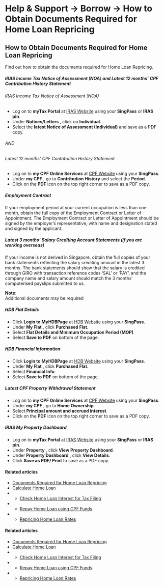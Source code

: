 # Help & Support -> Borrow -> How to Obtain Documents Required for Home Loan Repricing

## How to Obtain Documents Required for Home Loan Repricing

Find out how to obtain the documents required for Home Loan Repricing.

#####  IRAS Income Tax Notice of Assessment (NOA) and Latest 12 months’ CPF Contribution History Statement

###### _IRAS Income Tax Notice of Assessment (NOA)_

  * Log on to **myTax Portal** at [IRAS Website](https://www.dbs.com.sg/personal/common-disclaimer.page?url=https://www.iras.gov.sg/irashome/default.aspx&3rdparty=%27IRAS%27) using your **SingPass** or **IRAS pin**.
  * Under **Notices/Letters** , click on **Individual.**
  * Select the **latest Notice of Assessment (Individual)** and save as a PDF copy.



###### AND

###### _Latest 12 months’ CPF Contribution History Statement_

  * Log on to **my CPF Online Services** at [CPF Website](https://www.dbs.com.sg/personal/common-disclaimer.page?url=https://www.cpf.gov.sg/Members&3rdparty=%27CPF%27) using your **SingPass**.
  * Under **my CPF** , go to **Contribution History** and select the **Period**.
  * Click on the **PDF** icon on the top right corner to save as a PDF copy.



#####  Employment Contract

If your employment period at your current occupation is less than one month, obtain the full copy of the Employment Contract or Letter of Appointment. The Employment Contract or Letter of Appointment should be signed by the employer’s representative, with name and designation stated and signed by the applicant. 

#####  Latest 3 months’ Salary Crediting Account Statements _(if you are working overseas)_

If your income is not derived in Singapore, obtain the full copies of your bank statements reflecting the salary crediting amount in the latest 3 months. The bank statements should show that the salary is credited through GIRO with transaction reference codes ‘SAL’ or ‘PAY’, and the company name and salary amount should match the 3 months’ computerised payslips submitted to us.   
  
**Note:**  
Additional documents may be required  
  


#####  HDB Flat Details

  * Click **Login to MyHDBPage** at [HDB Website](https://www.dbs.com.sg/personal/common-disclaimer.page?url=https://www.hdb.gov.sg/cs/infoweb/homepage&3rdparty=%27HDB%27) using your **SingPass**.
  * Under **My Flat** , click **Purchased Flat**.
  * Select **Flat Details and Minimum Occupation Period (MOP)**.
  * Select **Save to PDF** on bottom of the page.



#####  HDB Financial Information

  * Click **Login to MyHDBPage** at [HDB Website](https://www.dbs.com.sg/personal/common-disclaimer.page?url=https://www.hdb.gov.sg/cs/infoweb/homepage&3rdparty=%27HDB%27) using your **SingPass**.
  * Under **My Flat** , click **Purchased Flat**.
  * Select **Financial Info**.
  * Select **Save to PDF** on bottom of the page.



#####  Latest CPF Property Withdrawal Statement

  * Log on to **my CPF Online Services** at [CPF Website](https://www.dbs.com.sg/personal/common-disclaimer.page?url=https://www.cpf.gov.sg/Members&3rdparty=%27CPF%27) using your **SingPass**.
  * Under **my CPF** , go to **Home Ownership**.
  * Select **Principal amount and accrued interest**.
  * Click on the **PDF** icon on the top right corner to save as a PDF copy.



#####  IRAS My Property Dashboard

  * Log on to **myTax Portal** at [IRAS Website](https://www.dbs.com.sg/personal/common-disclaimer.page?url=https://www.iras.gov.sg/irashome/default.aspx&3rdparty=%27IRAS%27) using your **SingPass** or **IRAS pin**.
  * Under **Property** , click **View Property Dashboard**.
  * Under **Property Dashboard** , click **View Details**.
  * Click **Save as PDF/ Print** to save as a PDF copy.



#### Related articles

  * [Documents Required for Home Loan Repricing](https://www.dbs.com.sg/personal/support/loans-homeloan-repricing-documents-required.html)
  * [Calculate Home Loan](https://www.dbs.com.sg/personal/landing/loans/homeloans/calculate-loans.html)
  *   * [Check Home Loan Interest for Tax Filing](https://www.dbs.com.sg/personal/support/loans-homeloan-check-total-interest.html)
  *   * [Repay Home Loan using CPF Funds](https://www.dbs.com.sg/personal/support/loans-homeloan-repay-using-cpf-funds.html)
  *   * [Repricing Home Loan Rates](https://www.dbs.com.sg/personal/repricing/interest-rates.page)



#### Related articles

  * [Documents Required for Home Loan Repricing](https://www.dbs.com.sg/personal/support/loans-homeloan-repricing-documents-required.html)
  * [Calculate Home Loan](https://www.dbs.com.sg/personal/landing/loans/homeloans/calculate-loans.html)
  *   * [Check Home Loan Interest for Tax Filing](https://www.dbs.com.sg/personal/support/loans-homeloan-check-total-interest.html)
  *   * [Repay Home Loan using CPF Funds](https://www.dbs.com.sg/personal/support/loans-homeloan-repay-using-cpf-funds.html)
  *   * [Repricing Home Loan Rates](https://www.dbs.com.sg/personal/repricing/interest-rates.page)


